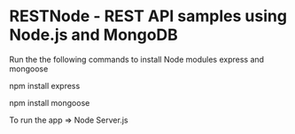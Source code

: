RESTNode - REST API samples using Node.js and MongoDB
=====================================================



Run the the following commands to install Node modules express and mongoose


npm install express

npm install mongoose

To run the app => Node Server.js